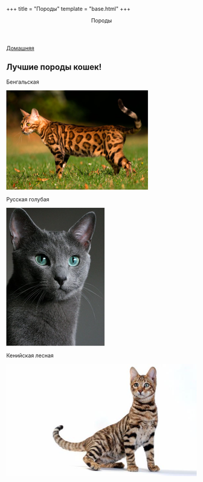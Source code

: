 +++
title = "Породы"
template = "base.html"
+++
<body>
    <header>
        Породы
    </header>
    <nav>
        <a href="content">Домашняя</a>       
    </nav>
    <article>
        <h2>Лучшие породы кошек!</h2>
        <p>Бенгальская</p>
        <p><img src="content/Bengalskaja.jpg" id="cat1" height=262 width=375></p>
        <p>Русская голубая</p>
        <p><img src="content/Russkaya_golybaya.jpg" id="cat1" height=364 width=260></p>
        <p>Кенийская лесная</p>
        <p><img src="content/forest.jpg" id="cat1"></p>
    </article>
</body>